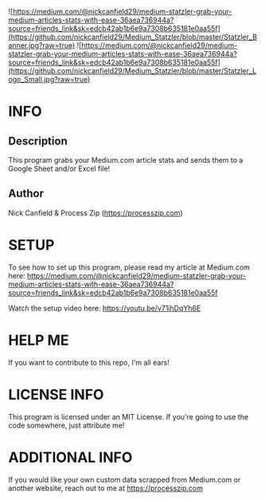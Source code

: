 ![https://medium.com/@nickcanfield29/medium-statzler-grab-your-medium-articles-stats-with-ease-36aea736944a?source=friends_link&sk=edcb42ab1b6e9a7308b635181e0aa55f](https://github.com/nickcanfield29/Medium_Statzler/blob/master/Statzler_Banner.jpg?raw=true)
![https://medium.com/@nickcanfield29/medium-statzler-grab-your-medium-articles-stats-with-ease-36aea736944a?source=friends_link&sk=edcb42ab1b6e9a7308b635181e0aa55f](https://github.com/nickcanfield29/Medium_Statzler/blob/master/Statzler_Logo_Small.jpg?raw=true)

# INFO

## Description
This program grabs your Medium.com article stats and sends them to a Google Sheet and/or Excel file!

## Author
Nick Canfield & Process Zip (https://processzip.com)

# SETUP
To see how to set up this program, please read my article at Medium.com here: https://medium.com/@nickcanfield29/medium-statzler-grab-your-medium-articles-stats-with-ease-36aea736944a?source=friends_link&sk=edcb42ab1b6e9a7308b635181e0aa55f

Watch the setup video here: https://youtu.be/v71ihDqYh6E

# HELP ME
If you want to contribute to this repo, I'm all ears!

# LICENSE INFO
This program is licensed under an MIT License. If you're going to use the code somewhere, just attribute me!

# ADDITIONAL INFO
If you would like your own custom data scrapped from Medium.com or another website, reach out to me at https://processzip.com
